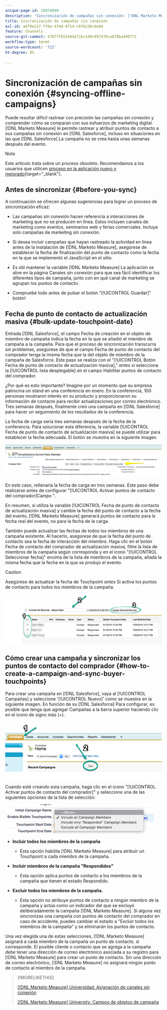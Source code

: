 ```yaml
---
unique-page-id: 18874600
description: 'Sincronización de campañas sin conexión: [!DNL Marketo Measure]'
title: Sincronización de campañas sin conexión
exl-id: a6f9e217-ff6e-474d-9f14-c6f6238c9e84
feature: Channels
source-git-commit: 4787f765348da71bc149c997470ce678ba498772
workflow-type: tm+mt
source-wordcount: '722'
ht-degree: 0%

---
```


# Sincronización de campañas sin conexión {#syncing-offline-campaigns}

Puede resultar difícil rastrear con precisión las campañas sin conexión y comprender cómo se comparan con sus esfuerzos de marketing digital. [!DNL Marketo Measure] le permite rastrear y atribuir puntos de contacto a sus campañas sin conexión en [!DNL Salesforce], incluso en situaciones en las que [!DNL Salesforce] La campaña no se crea hasta unas semanas después del evento.

>[!NOTE]
>
>Este artículo trata sobre un proceso obsoleto. Recomendamos a los usuarios que utilicen [proceso en la aplicación nuevo y mejorado](/help/channel-tracking-and-setup/offline-channels/custom-campaign-sync.md){target="_blank"}.

## Antes de sincronizar {#before-you-sync}

A continuación se ofrecen algunas sugerencias para lograr un proceso de sincronización eficaz:

* Las campañas sin conexión hacen referencia a interacciones de marketing que no se producen en línea. Estos incluyen canales de marketing como eventos, seminarios web y ferias comerciales. Incluya solo campañas de marketing sin conexión.
* Si desea incluir campañas que hayan rastreado la actividad en línea antes de la instalación de [!DNL Marketo Measure], asegúrese de establecer la fecha de finalización del punto de contacto como la fecha en la que se implementó el JavaScript en el sitio.
* Es útil mantener la variable [!DNL Marketo Measure] La aplicación se abre en la página Canales sin conexión para que sea fácil identificar los diferentes tipos de campaña, junto con en qué canal de marketing se agrupan los puntos de contacto.

* Compruebe todo antes de pulsar el botón &quot;[!UICONTROL Guardar]&quot; botón!

## Fecha de punto de contacto de actualización masiva {#bulk-update-touchpoint-date}

Entrada [!DNL Salesforce], el campo Fecha de creación en el objeto de miembro de campaña indica la fecha en la que se añadió el miembro de campaña a la campaña. Para que el proceso de sincronización transcurra sin problemas, asegúrese de que el campo Fecha de punto de contacto del comprador tenga la misma fecha que la del objeto de miembro de la campaña de Salesforce. Este paso se realiza con el &quot;[!UICONTROL Botón Fecha de punto de contacto de actualización masiva],&quot; _antes_ si selecciona la [!UICONTROL lista desplegable] en el campo Habilitar puntos de contacto del comprador.

¿Por qué es esto importante? Imagine por un momento que su empresa patrocina un stand en una conferencia en enero. En la conferencia, 100 personas mostraron interés en su producto y proporcionaron su información de contacto para recibir actualizaciones por correo electrónico. Tres semanas después, finalmente creó una campaña en [!DNL Salesforce] para hacer un seguimiento de los resultados de la conferencia.

La fecha de carga sería tres semanas después de la fecha de la conferencia. Para solucionar esta diferencia, la variable [!UICONTROL Fecha de punto de contacto de actualización masiva] se puede utilizar para establecer la fecha adecuada. El botón se muestra en la siguiente imagen.

![](assets/1-3.png)

En este caso, rellenaría la fecha de carga en tres semanas. Este paso debe realizarse antes de configurar &quot;[!UICONTROL Activar puntos de contacto del comprador]Campo &quot;.

En resumen, si utiliza la variable [!UICONTROL Fecha de punto de contacto de actualización masiva] y cambie la fecha del punto de contacto a la fecha del evento, [!DNL Marketo Measure] generará puntos de contacto para la fecha real del evento, no para la fecha de la carga.

También puede actualizar las fechas de todos los miembros de una campaña existente. Al hacerlo, asegúrese de que la fecha del punto de contacto sea la fecha de interacción del miembro. Haga clic en el botón Fecha de contacto del comprador de actualización masiva, filtre la lista de miembros de la campaña según corresponda y en el icono &quot;[!UICONTROL Seleccionar fecha]&quot; encima de la lista de miembros de la campaña, añada la misma fecha que la fecha en la que se produjo el evento.

>[!CAUTION]
>
>Asegúrese de actualizar la fecha de Touchpoint _antes_ Si activa los puntos de contacto para todos los miembros de la campaña.

![](assets/2-3.png)

## Cómo crear una campaña y sincronizar los puntos de contacto del comprador {#how-to-create-a-campaign-and-sync-buyer-touchpoints}

Para crear una campaña en [!DNL Salesforce], vaya al [!UICONTROL Campañas] y seleccione &#39;[!UICONTROL Nuevo]&#39; como se muestra en la siguiente imagen. En función de su [!DNL Salesforce] Para configurar, es posible que tenga que agregar Campañas a la barra superior haciendo clic en el icono de signo más (+).

![](assets/3-3.png)

Cuando esté creando esta campaña, haga clic en el icono &quot;[!UICONTROL Activar puntos de contacto del comprador]&quot; y seleccione una de las siguientes opciones de la lista de selección:

![](assets/4-3.png)

* **Incluir todos los miembros de la campaña**
   * Esta opción habilita [!DNL Marketo Measure] para atribuir un Touchpoint a cada miembro de la campaña.

* **Incluir miembros de la campaña &quot;Respondidos&quot;**
   * Esta opción aplica puntos de contacto a los miembros de la campaña que tienen el estado Respondido.

* **Excluir todos los miembros de la campaña.**
   * Esta opción no atribuye puntos de contacto a ningún miembro de la campaña y actúa como un indicador del que se excluyó deliberadamente la campaña [!DNL Marketo Measure]. Si alguna vez sincronizas una campaña con puntos de contacto del comprador en caso de accidente, puedes cambiar el estado a &quot;Excluir todos los miembros de la campaña&quot; y se eliminarán los puntos de contacto.

Una vez elegida una de estas selecciones, [!DNL Marketo Measure] asignará a cada miembro de la campaña un punto de contacto, si corresponde. El posible cliente o contacto que se agrega a la campaña _debe_ tener una dirección de correo electrónico asociada a su registro para [!DNL Marketo Measure] para crear un punto de contacto. Sin una dirección de correo electrónico, [!DNL Marketo Measure] no asignará ningún punto de contacto al miembro de la campaña.

>[!MORELIKETHIS]
>
>[[!DNL Marketo Measure] Universidad: Asignación de canales sin conexión](https://universityonline.marketo.com/courses/bizible-fundamentals-channel-management/#/page/5c630eca34d9f0367662b77f)
>
>[[!DNL Marketo Measure] University: Campos de objetos de campaña](https://universityonline.marketo.com/courses/bizible-fundamentals-channel-management/#/page/5c63007334d9f0367662b758)
